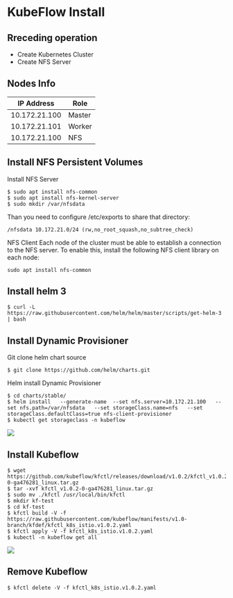 # KubeFlow Install
## Rreceding operation
* Create Kubernetes Cluster
* Create NFS Server

## Nodes Info

| IP Address | Role | 
| -------- | -------- | 
| 10.172.21.100     | Master   | 
| 10.172.21.101   | Worker  | 
| 10.172.21.100     | NFS  | 

## Install NFS Persistent Volumes
Install NFS Server
```shell=
$ sudo apt install nfs-common
$ sudo apt install nfs-kernel-server
$ sudo mkdir /var/nfsdata
```
Than you need to configure /etc/exports to share that directory:
```shell=
/nfsdata 10.172.21.0/24 (rw,no_root_squash,no_subtree_check)
```
NFS Client
Each node of the cluster must be able to establish a connection to the NFS server. To enable this, install the following NFS client library on each node:
```shell=
sudo apt install nfs-common
```

## Install helm 3
```shell=
$ curl -L https://raw.githubusercontent.com/helm/helm/master/scripts/get-helm-3 | bash
```

## Install Dynamic Provisioner
Git clone helm chart source
```shell=
$ git clone https://github.com/helm/charts.git
```
Helm install Dynamic Provisioner
```shell=
$ cd charts/stable/
$ helm install   --generate-name  --set nfs.server=10.172.21.100   --set nfs.path=/var/nfsdata   --set storageClass.name=nfs   --set storageClass.defaultClass=true nfs-client-provisioner
$ kubectl get storageclass -n kubeflow
```
![](https://i.imgur.com/B3ybdDQ.png)

## Install Kubeflow
```shell=
$ wget https://github.com/kubeflow/kfctl/releases/download/v1.0.2/kfctl_v1.0.2-0-ga476281_linux.tar.gz
$ tar -xvf kfctl_v1.0.2-0-ga476281_linux.tar.gz
$ sudo mv ./kfctl /usr/local/bin/kfctl
$ mkdir kf-test
$ cd kf-test
$ kfctl build -V -f https://raw.githubusercontent.com/kubeflow/manifests/v1.0-branch/kfdef/kfctl_k8s_istio.v1.0.2.yaml
$ kfctl apply -V -f kfctl_k8s_istio.v1.0.2.yaml
$ kubectl -n kubeflow get all
```
![](https://i.imgur.com/F0cntgO.png)


## Remove Kubeflow
```shell=
$ kfctl delete -V -f kfctl_k8s_istio.v1.0.2.yaml
```
